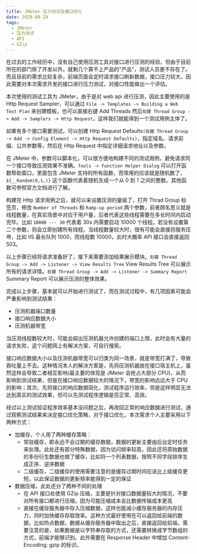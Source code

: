 ```yaml
---
title: JMeter 压力测试及接口优化
date: 2020-08-29
tags:
  - JMeter
  - 压力测试
  - API
  - GZip
---
```


在过去的工作经历中，没有自己使用压测工具对接口进行压测的经验，但由于目前所在的部门除了开发以外，就剩几个算不上产品的"产品"，测试人员更不存在了。而且目前的需求比较复杂，前端页面会定时请求接口刷新数据，接口压力较大，因此需要对本次需求开发的接口进行压力测试，对接口性能做出一个评估。

本次使用的测试工具为 JMeter，由于是对 web api 进行压测，因此主要使用的是 Http Request Sampler，可以通过 `File -> Templates -> Building a Web Test Plan` 来创建模板，也可以直接右键 Add Threads 然后`右键 Thread Group -> Add -> Samplers -> Http Request`，这样我们就能得到一个测试用例主体了。

如果有多个接口需要测试，可以创建 Http Request Defaults`(右键 Thread Group -> Add -> Config Element -> Http Request Defaults)`，指定域名、请求前缀、公共参数等，然后在 Http Request 中指定详细请求地址以及参数。

在 JMeter 中，参数可以脚本化，可以很方便地构建不同的测试用例，避免请求同一个接口导致压测效果不准确。`Tools -> Function Helper Dialog` 可以打开函数帮助窗口，里面包含 JMeter 支持的所有函数，而常用的应该就是随机数了，`${__Random(0,1,)}` 这个函数代表着随机生成一个从 0 到 1 之间的整数。其他函数可参照官方文档进行了解。

构建完 Http 请求用例之后，就可以来设置压测的量级了，打开 Thrad Group 标签页，修改 `Number of Threads` 和 `Ramp-up period` 两个参数，前者顾名思义就是线程数量，在真实场景中对应于用户量，后者代表这些线程需要在多长时间内启动完毕。比如 `10000 --- 30` 代表着 30s 内需要启动 10000 个线程。若没有设置第二个参数，则会立即创建所有线程，当线程数量较大时，很有可能会直接将服务压垮，比如 IIS 最长队列 1000，而线程数 10000，此时大概率 API 接口会直接返回 503。

以上步骤已经将请求准备好了，接下来需要添加结果展示模块。`右键 Thread Group -> Add -> Listener -> View Results Tree` View Results Tree 可以展示所有的请求详情。`右键 Thread Group -> Add -> Listener -> Summary Report` Summary Report 可以展示压测的整体效果。

完成以上步骤，基本就可以开始进行测试了，而在测试过程中，有几项因素可能会严重影响到测试结果：
- 压测机器端口数量
- 接口响应数据大小
- 压测机器带宽

当压测线程数较大时，可能会超出压测机器允许创建的端口上限，此时会有大量的请求失败，这个问题网上有解决方案，可自行搜索。

接口响应数据大小以及压测机器带宽可以归类为同一场景，就是带宽打满了，导致吞吐量上不去。这种情况本人的解决方案是，先将压测机器放在接口宿主机上，虽然这样会导致二者相互影响(最主要的体现是 JMeter 会抢占大部分 CPU)，从而影响到测试结果，但是在接口响应数据较大的情况下，带宽的影响远远大于 CPU 的影响；其次，先将接口的响应数据简化，测试程序运行效率，但是这样明显无法达到真实的测试效果，但可以先测试程序逻辑是否正常、高效。

经过以上测试验证程序效率基本没问题之后，再改回正常的响应数据进行测试，通过观察测试结果来决定接口优化策略，对于接口优化，本次需求个人主要采用以下两种方式：
- 加缓存，个人用了两种缓存策略：
  - 常驻缓存，即永远不会过期的缓存数据，数据的更新主要由后台定时任务来处理。此处还有部分特殊数据，因为访问频率较高，因此还将原始数据的多份衍生数据也做了缓存，比如将一个列表数据，按照不同字段排序生成正序、逆序数据
  - 二级缓存，二级缓存的使用需要注意的是缓存过期时间应该比上级缓存更短，以此保证数据的更新频率能得到一定的保证
- 数据压缩，此处还分了两种不同的处理
  - 在 API 接口处使用 GZip 压缩，主要是针对接口数据量较大的情况，不要对所有接口都进行压缩，因为可能压缩成本会比数据传输成本更高
  - 直接在缓存服务器中存入压缩数据，这样也能减小缓存服务器的内存压力，同时加快缓存存取效率。这种方式最好使用在可以返回给前端的数据，比如热点数据，数据从缓存服务器中取出之后，直接返回给前端，需要注意的是，如果数据是以字符串存取的方式，还需要转换成字节数组的方式，前端才能够识别。此外需要在 Response Header 中增加 Content-Encoding: gzip 的标识。